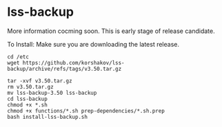 # lss-backup

More information cocming soon. This is early stage of release candidate.

To Install:
Make sure you are downloading the latest release.
```
cd /etc
wget https://github.com/korshakov/lss-backup/archive/refs/tags/v3.50.tar.gz
```
```
tar -xvf v3.50.tar.gz
rm v3.50.tar.gz
mv lss-backup-3.50 lss-backup
cd lss-backup
chmod +x *.sh
chmod +x functions/*.sh prep-dependencies/*.sh.prep
bash install-lss-backup.sh
```
